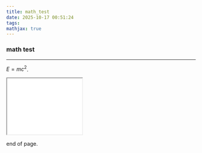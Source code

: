 ```yaml
---
title: math_test
date: 2025-10-17 00:51:24
tags:
mathjax: true
---
```


### math test
---

$E=mc^2$.

<iframe src="/pages/test_page.html" width="200" height="150" frameborder="1"></iframe>

end of page.
